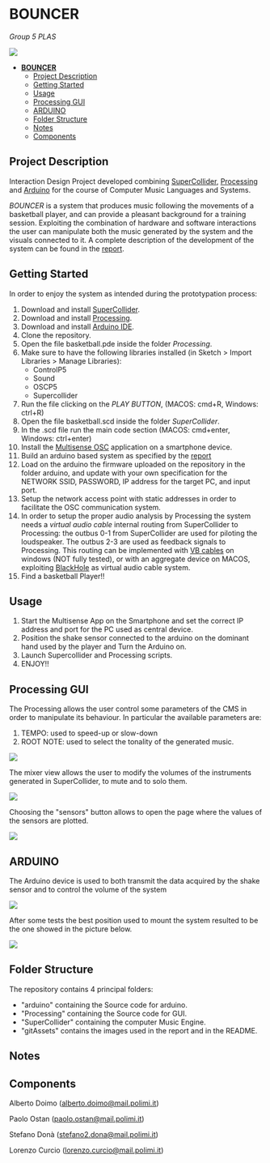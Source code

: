# **BOUNCER**

 <em>Group 5 PLAS</em>


![](./gitAssets/image_2022-05-31_23-11-44.png)

- [**BOUNCER**](#bouncer)
  - [Project Description](#project-description)
  - [Getting Started](#getting-started)
  - [Usage](#usage)
  - [Processing GUI](#processing-gui)
  - [ARDUINO](#arduino)
  - [Folder Structure](#folder-structure)
  - [Notes](#notes)
  - [Components](#components)

## Project Description

Interaction Design Project developed combining [SuperCollider](https://supercollider.github.io/), [Processing](https://processing.org/) and [Arduino](https://www.arduino.cc/) for the course of Computer Music Languages and Systems.

<em>BOUNCER</em> is a system that produces music following the movements of a basketball player, and can provide a pleasant background for a training session. Exploiting the combination of hardware and software interactions the user can manipulate both the music generated by the system and the visuals connected to it.
A complete description of the development of the system can be found in the [report]().

## Getting Started


In order to enjoy the system as intended during the prototypation process:

1. Download and install [SuperCollider](https://supercollider.github.io/).
2. Download and install [Processing](https://processing.org/).
3. Download and install [Arduino IDE](https://www.arduino.cc/).
4. Clone the repository.
5. Open the file basketball.pde inside the folder *Processing*.
6. Make sure to have the following libraries installed (in Sketch > Import Libraries > Manage Libraries):
   -  ControlP5 
   -  Sound
   -  OSCP5
   -  Supercollider
7. Run the file clicking on the *PLAY BUTTON*, (MACOS: cmd+R, Windows: ctrl+R)
8. Open the file basketball.scd inside the folder *SuperCollider*.
9.  In the .scd file run the main code section (MACOS: cmd+enter, Windows: ctrl+enter)
10. Install the [Multisense OSC](https://play.google.com/store/apps/details?id=edu.polytechnique.multisense.release&hl=en_US&gl=US) application on a smartphone device. 
11. Build an arduino based system as specified by the [report]()
12. Load on the arduino the firmware uploaded on the repository in the folder arduino, and update with your own specification for the NETWORK SSID, PASSWORD, IP address for the target PC, and input port.
13. Setup the network access point with static addresses in order to facilitate the OSC communication system.
14. In order to setup the proper audio analysis by Processing the system needs a *virtual audio cable* internal routing from SuperCollider to Processing: the outbus 0-1 from SuperCollider are used for piloting the loudspeaker. The outbus 2-3 are used as  feedback signals to Processing. This routing can be implemented with [VB cables](https://vb-audio.com/Cable/) on windows (NOT fully tested), or with an aggregate device on MACOS, exploiting [BlackHole](https://existential.audio/blackhole/) as virtual audio cable system.
15. Find a basketball Player!!



## Usage

1. Start the Multisense App on the Smartphone and set the correct IP address and port for the PC used as central device.
2. Position the shake sensor connected to the arduino on the dominant hand used by the player and Turn the Arduino on.  
3. Launch Supercollider and Processing scripts. 
4. ENJOY!!

## Processing GUI

The Processing allows the user control some parameters of the CMS in order to manipulate its behaviour.
In particular the available parameters are: 
1. TEMPO: used to speed-up or slow-down 
2. ROOT NOTE: used to select the tonality of the generated music.

![](./gitAssets/mainwindow.jpg)

The mixer view allows the user to modify the volumes of the instruments generated in SuperCollider, to mute and to solo them.

![](./gitAssets/mixer.jpg)

Choosing the "sensors" button allows to open the page where the values of the sensors are plotted. 

![](./gitAssets/senswindow.jpg)

## ARDUINO 
The Arduino device is used to both transmit the data acquired by the shake sensor and to control the volume of the system 

![](./gitAssets/ARDUINO.jpg)

After some tests the best position used to mount the system resulted to be the one showed in the picture below.


![](./gitAssets/guardaComeSonoFigo.jpg)

## Folder Structure

The repository contains 4 principal folders:
* "arduino" containing the Source code for arduino.
* "Processing" containing the Source code for GUI.
* "SuperCollider" containing the computer Music Engine.
* "gitAssets" contains the images used in the report and in the README.


## Notes



## Components 
Alberto Doimo (alberto.doimo@mail.polimi.it) </p>
Paolo Ostan (paolo.ostan@mail.polimi.it) </p>
Stefano Donà (stefano2.dona@mail.polimi.it) </p>
Lorenzo Curcio (lorenzo.curcio@mail.polimi.it) </p>
